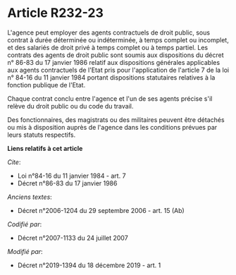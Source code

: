 # Article R232-23

L'agence peut employer des agents contractuels de droit public, sous contrat à durée déterminée ou indéterminée, à temps
complet ou incomplet, et des salariés de droit privé à temps complet ou à temps partiel. Les contrats des agents de droit
public sont soumis aux dispositions du décret n° 86-83 du 17 janvier 1986 relatif aux dispositions générales applicables aux
agents contractuels de l'Etat pris pour l'application de l'article 7 de la loi n° 84-16 du 11 janvier 1984 portant
dispositions statutaires relatives à la fonction publique de l'Etat.

Chaque contrat conclu entre l'agence et l'un de ses agents précise s'il relève du droit public ou du code du travail.

Des fonctionnaires, des magistrats ou des militaires peuvent être détachés ou mis à disposition auprès de l'agence dans les
conditions prévues par leurs statuts respectifs.

**Liens relatifs à cet article**

_Cite_:

  - Loi n°84-16 du 11 janvier 1984 - art. 7
  - Décret n°86-83 du 17 janvier 1986

_Anciens textes_:

  - Décret n°2006-1204 du 29 septembre 2006 - art. 15 (Ab)

_Codifié par_:

  - Décret n°2007-1133 du 24 juillet 2007

_Modifié par_:

  - Décret n°2019-1394 du 18 décembre 2019 - art. 1
